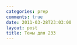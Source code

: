 ```yaml
---
categories: prep
comments: true
date: 2011-03-28T23:03:00
layout: post
title: Темы для 233
---
```


